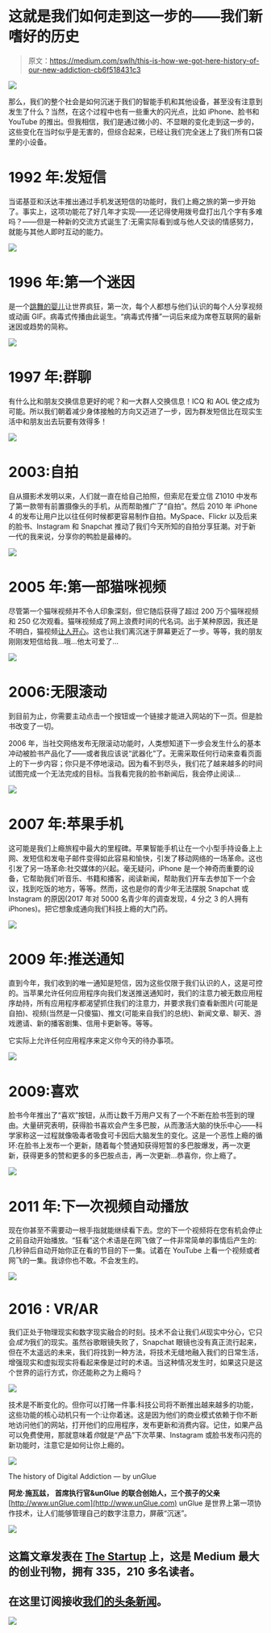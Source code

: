 # 这就是我们如何走到这一步的——我们新嗜好的历史

> 原文：<https://medium.com/swlh/this-is-how-we-got-here-history-of-our-new-addiction-cb6f518431c3>

![](img/6b48b5856c6145772baf34aaf784dac6.png)

那么，我们的整个社会是如何沉迷于我们的智能手机和其他设备，甚至没有注意到发生了什么？当然，在这个过程中也有一些重大的闪光点，比如 iPhone、脸书和 YouTube 的推出。但我相信，我们是通过微小的、不显眼的变化走到这一步的，这些变化在当时似乎是无害的，但综合起来，已经让我们完全迷上了我们所有口袋里的小设备。

# 1992 年:发短信

当诺基亚和沃达丰推出通过手机发送短信的功能时，我们上瘾之旅的第一步开始了。事实上，这项功能花了好几年才实现——还记得使用拨号盘打出几个字有多难吗？——但是一种新的交流方式诞生了:无需实际看到或与他人交谈的情感努力，就能与其他人即时互动的能力。

![](img/72647f6e942271ef178f29db92f0d0e2.png)

# **1996 年:第一个迷因**

是一个[跳舞的婴儿](https://www.youtube.com/watch?v=-5x5OXfe9KY)让世界疯狂，第一次，每个人都想与他们认识的每个人分享视频或动画 GIF。病毒式传播由此诞生。“病毒式传播”一词后来成为席卷互联网的最新迷因或趋势的简称。

![](img/e58ff187a911c80cf6ab54be5f77ca1e.png)

# 1997 年:群聊

有什么比和朋友交换信息更好的呢？和一大群人交换信息！ICQ 和 AOL 使之成为可能。所以我们朝着减少身体接触的方向又迈进了一步，因为群发短信比在现实生活中和朋友出去玩要有效得多！

![](img/0fb14a0bf65097e00f6f673298ea5771.png)

# **2003:自拍**

自从摄影术发明以来，人们就一直在给自己拍照，但索尼在爱立信 Z1010 中发布了第一款带有前置摄像头的手机，从而帮助推广了“自拍”。然后 2010 年 iPhone 4 的发布让用户比以往任何时候都更容易制作自拍。MySpace、Flickr 以及后来的脸书、Instagram 和 Snapchat 推动了我们今天所知的自拍分享狂潮。对于新一代的我来说，分享你的鸭脸是最棒的。

![](img/6caeb4a532e56df8a329929b6f54e3ff.png)

# **2005 年:第一部猫咪视频**

尽管第一个猫咪视频并不令人印象深刻，但它随后获得了超过 200 万个猫咪视频和 250 亿次观看。猫咪视频成了网上浪费时间的代名词。出于某种原因，我还是不明白，猫视频[让人开心](http://www.huffingtonpost.com/entry/the-surprising-reason-humans-love-cat-videos_us_55df58f9e4b029b3f1b1f693)。这也让我们离沉迷于屏幕更近了一步。等等，我的朋友刚刚发短信给我…哦…他太可爱了…

![](img/e811a3ac2b3a0adedd5be5d458cd0fdb.png)

# **2006:无限滚动**

到目前为止，你需要主动点击一个按钮或一个链接才能进入网站的下一页。但是脸书改变了一切。

2006 年，当社交网络发布无限滚动功能时，人类想知道下一步会发生什么的基本冲动被脸书产品化了——或者我应该说“武器化”了。无需采取任何行动来查看页面上的下一步内容；你只是不停地滚动。因为看不到尽头，我们花了越来越多的时间试图完成一个无法完成的目标。当我看完我的脸书新闻后，我会停止阅读…

![](img/541ccd1a8a62a732ef974f6ba36cf687.png)

# 2007 年:苹果手机

这可能是我们上瘾旅程中最大的里程碑。苹果智能手机让在一个小型手持设备上上网、发短信和发电子邮件变得如此容易和愉快，引发了移动网络的一场革命。这也引发了另一场革命:社交媒体的兴起。毫无疑问，iPhone 是一个神奇而重要的设备，它帮助我们听音乐、书籍和播客，阅读新闻，帮助我们开车去参加下一个会议，找到吃饭的地方，等等。然而，这也是你的青少年无法摆脱 Snapchat 或 Instagram 的原因(2017 年对 5000 名青少年的调查发现，4 分之 3 的人拥有 iPhones)。把它想象成通向我们科技上瘾的大门药。

![](img/b9a594251e5bab8bf5efe479509ac175.png)

# **2009 年:推送通知**

直到今年，我们收到的唯一通知是短信，因为这些仅限于我们认识的人，这是可控的。当苹果允许任何应用程序向我们发送推送通知时，我们的注意力被无数应用程序劫持，所有应用程序都渴望抓住我们的注意力，并要求我们查看新图片(可能是自拍)、视频(当然是一只傻猫)、推文(可能来自我们的总统)、新闻文章、聊天、游戏邀请、新的播客剧集、信用卡更新等。等等。

它实际上允许任何应用程序来定义你今天的待办事项。

![](img/56bbc4792ccb132f39bb1feb5a8fdf29.png)

# **2009:喜欢**

脸书今年推出了“喜欢”按钮，从而让数千万用户又有了一个不断在脸书签到的理由。大量研究表明，获得脸书喜欢会产生多巴胺，从而激活大脑的快乐中心——科学家称这一过程就像吸毒者吸食可卡因后大脑发生的变化。这是一个恶性上瘾的循环:在脸书上发布一个更新，随着每个赞通知获得短暂的多巴胺爆发，再一次更新，获得更多的赞和更多的多巴胺点击，再一次更新…恭喜你，你上瘾了。

![](img/8b6270922da839f5ade1c3ca89107240.png)

# **2011 年:下一次视频自动播放**

现在你甚至不需要动一根手指就能继续看下去。您的下一个视频将在您有机会停止之前自动开始播放。“狂看”这个术语是在网飞做了一件非常简单的事情后产生的:几秒钟后自动开始你正在看的节目的下一集。试着在 YouTube 上看一个视频或者网飞的一集。我谅你也不敢。不会发生的。

![](img/c235919ca0130e193ff82449a7ee2880.png)

# **2016 : VR/AR**

我们正处于物理现实和数字现实融合的时刻。技术不会让我们*从*现实中分心，它只会*成为*我们的现实。虽然谷歌眼镜失败了，Snapchat 眼镜也没有真正流行起来，但在不太遥远的未来，我们将找到一种方法，将技术无缝地融入我们的日常生活，增强现实和虚拟现实将看起来像是过时的术语。当这种情况发生时，如果这只是这个世界的运行方式，你还能称之为上瘾吗？

![](img/281462e9deadff5342b3541bd6a2b62d.png)

技术是不断变化的。但你可以打赌一件事:科技公司将不断推出越来越多的功能，这些功能的核心动机只有一个:让你着迷。这是因为他们的商业模式依赖于你不断地访问他们的网站，打开他们的应用程序，发布更新和消费内容。记住，如果产品可以免费使用，那就意味着*你*就是“产品”下次苹果、Instagram 或脸书发布闪亮的新功能时，注意它是如何让你上瘾的。

![](img/331b04e4bf3ff7d57b51e9ccfd443114.png)

The history of Digital Addiction — by unGlue

**阿龙·施瓦兹，
首席执行官&unGlue 的联合创始人，三个孩子的父亲** [http://www.unGlue.com](http://www.unGlue.com)
unGlue 是世界上第一项协作技术，让人们能够管理自己的数字注意力，屏蔽“沉迷”。

[![](img/308a8d84fb9b2fab43d66c117fcc4bb4.png)](https://medium.com/swlh)

## 这篇文章发表在 [The Startup](https://medium.com/swlh) 上，这是 Medium 最大的创业刊物，拥有 335，210 多名读者。

## 在这里订阅接收[我们的头条新闻](http://growthsupply.com/the-startup-newsletter/)。

[![](img/b0164736ea17a63403e660de5dedf91a.png)](https://medium.com/swlh)